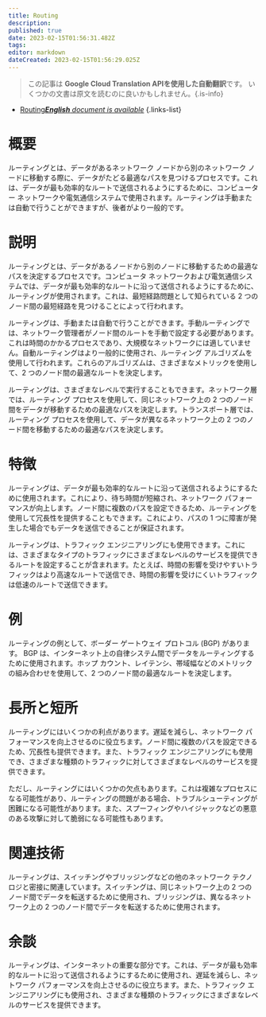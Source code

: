 ```yaml
---
title: Routing
description: 
published: true
date: 2023-02-15T01:56:31.482Z
tags: 
editor: markdown
dateCreated: 2023-02-15T01:56:29.025Z
---
```


> この記事は **Google Cloud Translation APIを使用した自動翻訳**です。
いくつかの文書は原文を読むのに良いかもしれません。{.is-info}



- [Routing***English** document is available*](/en/Knowledge-base/Dictionary/routing)
{.links-list}


# 概要
ルーティングとは、データがあるネットワーク ノードから別のネットワーク ノードに移動する際に、データがたどる最適なパスを見つけるプロセスです。これは、データが最も効率的なルートで送信されるようにするために、コンピューター ネットワークや電気通信システムで使用されます。ルーティングは手動または自動で行うことができますが、後者がより一般的です。

# 説明
ルーティングとは、データがあるノードから別のノードに移動するための最適なパスを決定するプロセスです。コンピュータ ネットワークおよび電気通信システムでは、データが最も効率的なルートに沿って送信されるようにするために、ルーティングが使用されます。これは、最短経路問題として知られている 2 つのノード間の最短経路を見つけることによって行われます。

ルーティングは、手動または自動で行うことができます。手動ルーティングでは、ネットワーク管理者がノード間のルートを手動で設定する必要があります。これは時間のかかるプロセスであり、大規模なネットワークには適していません。自動ルーティングはより一般的に使用され、ルーティング アルゴリズムを使用して行われます。これらのアルゴリズムは、さまざまなメトリックを使用して、2 つのノード間の最適なルートを決定します。

ルーティングは、さまざまなレベルで実行することもできます。ネットワーク層では、ルーティング プロセスを使用して、同じネットワーク上の 2 つのノード間をデータが移動するための最適なパスを決定します。トランスポート層では、ルーティング プロセスを使用して、データが異なるネットワーク上の 2 つのノード間を移動するための最適なパスを決定します。

# 特徴
ルーティングは、データが最も効率的なルートに沿って送信されるようにするために使用されます。これにより、待ち時間が短縮され、ネットワーク パフォーマンスが向上します。ノード間に複数のパスを設定できるため、ルーティングを使用して冗長性を提供することもできます。これにより、パスの 1 つに障害が発生した場合でもデータを送信できることが保証されます。

ルーティングは、トラフィック エンジニアリングにも使用できます。これには、さまざまなタイプのトラフィックにさまざまなレベルのサービスを提供できるルートを設定することが含まれます。たとえば、時間の影響を受けやすいトラフィックはより高速なルートで送信でき、時間の影響を受けにくいトラフィックは低速のルートで送信できます。

# 例
ルーティングの例として、ボーダー ゲートウェイ プロトコル (BGP) があります。 BGP は、インターネット上の自律システム間でデータをルーティングするために使用されます。ホップ カウント、レイテンシ、帯域幅などのメトリックの組み合わせを使用して、2 つのノード間の最適なルートを決定します。

# 長所と短所
ルーティングにはいくつかの利点があります。遅延を減らし、ネットワーク パフォーマンスを向上させるのに役立ちます。ノード間に複数のパスを設定できるため、冗長性も提供できます。また、トラフィック エンジニアリングにも使用でき、さまざまな種類のトラフィックに対してさまざまなレベルのサービスを提供できます。

ただし、ルーティングにはいくつかの欠点もあります。これは複雑なプロセスになる可能性があり、ルーティングの問題がある場合、トラブルシューティングが困難になる可能性があります。また、スプーフィングやハイジャックなどの悪意のある攻撃に対して脆弱になる可能性もあります。

# 関連技術
ルーティングは、スイッチングやブリッジングなどの他のネットワーク テクノロジと密接に関連しています。スイッチングは、同じネットワーク上の 2 つのノード間でデータを転送するために使用され、ブリッジングは、異なるネットワーク上の 2 つのノード間でデータを転送するために使用されます。

# 余談
ルーティングは、インターネットの重要な部分です。これは、データが最も効率的なルートに沿って送信されるようにするために使用され、遅延を減らし、ネットワーク パフォーマンスを向上させるのに役立ちます。また、トラフィック エンジニアリングにも使用され、さまざまな種類のトラフィックにさまざまなレベルのサービスを提供できます。